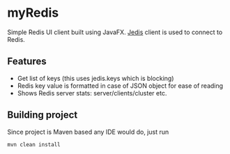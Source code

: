 # myRedis
Simple Redis UI client built using JavaFX. [Jedis](https://github.com/xetorthio/jedis) client is used to connect to Redis.

## Features
- Get list of keys (this uses jedis.keys which is blocking)
- Redis key value is formatted in case of JSON object for ease of reading
- Shows Redis server stats: server/clients/cluster etc.

## Building project
Since project is Maven based any IDE would do, just run
```bash
mvn clean install
```
